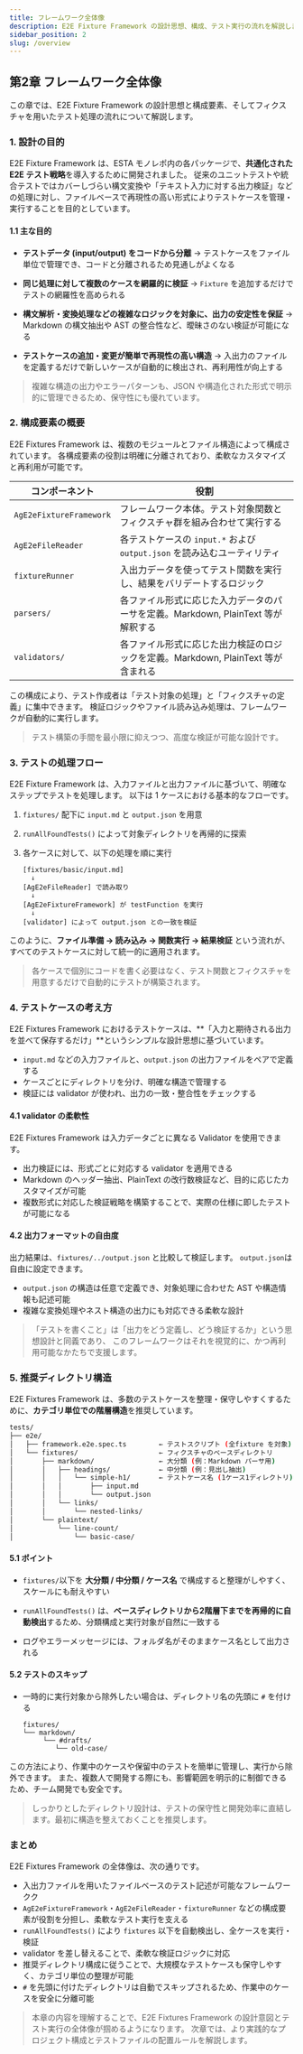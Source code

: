 ```yaml
---
title: フレームワーク全体像
description: E2E Fixture Framework の設計思想、構成、テスト実行の流れを解説します。
sidebar_position: 2
slug: /overview
---
```


## 第2章 フレームワーク全体像

この章では、E2E Fixture Framework の設計思想と構成要素、そしてフィクスチャを用いたテスト処理の流れについて解説します。

### 1. 設計の目的

<!-- textlint-disable ja-technical-writing/sentence-length -->

E2E Fixture Framework は、ESTA モノレポ内の各パッケージで、**共通化された E2E テスト戦略**を導入するために開発されました。
従来のユニットテストや統合テストではカバーしづらい構文変換や「テキスト入力に対する出力検証」などの処理に対し、ファイルベースで再現性の高い形式によりテストケースを管理・実行することを目的としています。

<!-- textlint-enable -->

#### 1.1 主な目的

- **テストデータ (input/output) をコードから分離**
  → テストケースをファイル単位で管理でき、コードと分離されるため見通しがよくなる

- **同じ処理に対して複数のケースを網羅的に検証**
  → `Fixture` を追加するだけでテストの網羅性を高められる

- **構文解析・変換処理などの複雑なロジックを対象に、出力の安定性を保証**
  → Markdown の構文抽出や AST の整合性など、曖昧さのない検証が可能になる

- **テストケースの追加・変更が簡単で再現性の高い構造**
  → 入出力のファイルを定義するだけで新しいケースが自動的に検出され、再利用性が向上する

> 複雑な構造の出力やエラーパターンも、JSON や構造化された形式で明示的に管理できるため、保守性にも優れています。

### 2. 構成要素の概要

E2E Fixtures Framework は、複数のモジュールとファイル構造によって構成されています。
各構成要素の役割は明確に分離されており、柔軟なカスタマイズと再利用が可能です。

| コンポーネント          | 役割                                                                             |
| ----------------------- | -------------------------------------------------------------------------------- |
| `AgE2eFixtureFramework` | フレームワーク本体。テスト対象関数とフィクスチャ群を組み合わせて実行する         |
| `AgE2eFileReader`       | 各テストケースの `input.*` および `output.json` を読み込むユーティリティ         |
| `fixtureRunner`         | 入出力データを使ってテスト関数を実行し、結果をバリデートするロジック             |
| `parsers/`              | 各ファイル形式に応じた入力データのパーサを定義。Markdown, PlainText 等が解釈する |
| `validators/`           | 各ファイル形式に応じた出力検証のロジックを定義。Markdown, PlainText 等が含まれる |

この構成により、テスト作成者は「テスト対象の処理」と「フィクスチャの定義」に集中できます。
検証ロジックやファイル読み込み処理は、フレームワークが自動的に実行します。

> テスト構築の手間を最小限に抑えつつ、高度な検証が可能な設計です。

### 3. テストの処理フロー

E2E Fixture Framework は、入力ファイルと出力ファイルに基づいて、明確なステップでテストを処理します。
以下は 1 ケースにおける基本的なフローです。

1. `fixtures/` 配下に `input.md` と `output.json` を用意

2. `runAllFoundTests()` によって対象ディレクトリを再帰的に探索

3. 各ケースに対して、以下の処理を順に実行

   ```plaintext
   [fixtures/basic/input.md]
     ↓
   [AgE2eFileReader] で読み取り
     ↓
   [AgE2eFixtureFramework] が testFunction を実行
     ↓
   [validator] によって output.json との一致を検証
   ```

このように、**ファイル準備 → 読み込み → 関数実行 → 結果検証** という流れが、すべてのテストケースに対して統一的に適用されます。

> 各ケースで個別にコードを書く必要はなく、テスト関数とフィクスチャを用意するだけで自動的にテストが構築されます。

### 4. テストケースの考え方

E2E Fixtures Framework におけるテストケースは、**「入力と期待される出力を並べて保存するだけ」**というシンプルな設計思想に基づいています。

- `input.md` などの入力ファイルと、`output.json` の出力ファイルをペアで定義する
- ケースごとにディレクトリを分け、明確な構造で管理する
- 検証には validator が使われ、出力の一致・整合性をチェックする

#### 4.1 validator の柔軟性

E2E Fixtures Framework は入力データごとに異なる Validator を使用できます。

- 出力検証には、形式ごとに対応する validator を適用できる
- Markdown のヘッダー抽出、PlainText の改行数検証など、目的に応じたカスタマイズが可能
- 複数形式に対応した検証戦略を構築することで、実際の仕様に即したテストが可能になる

#### 4.2 出力フォーマットの自由度

出力結果は、`fixtures/../output.json` と比較して検証します。
`output.json`は自由に設定できます。

- `output.json` の構造は任意で定義でき、対象処理に合わせた AST や構造情報も記述可能
- 複雑な変換処理やネスト構造の出力にも対応できる柔軟な設計

> 「テストを書くこと」は「出力をどう定義し、どう検証するか」という思想設計と同義であり、
> このフレームワークはそれを視覚的に、かつ再利用可能なかたちで支援します。

### 5. 推奨ディレクトリ構造

E2E Fixtures Framework は、多数のテストケースを整理・保守しやすくするために、**カテゴリ単位での階層構造**を推奨しています。

```bash
tests/
├── e2e/
│   ├── framework.e2e.spec.ts        ← テストスクリプト (全fixture を対象)
│   └── fixtures/                    ← フィクスチャのベースディレクトリ
│       ├── markdown/                ← 大分類 (例：Markdown パーサ用)
│       │   ├── headings/            ← 中分類 (例：見出し抽出)
│       │   │   └── simple-h1/       ← テストケース名 (1ケース1ディレクトリ)
│       │   │       ├── input.md
│       │   │       └── output.json
│       │   └── links/
│       │       └── nested-links/
│       └── plaintext/
│           └── line-count/
│               └── basic-case/
```

#### 5.1 ポイント

- `fixtures/`以下を **大分類 / 中分類 / ケース名** で構成すると整理がしやすく、スケールにも耐えやすい

- `runAllFoundTests()` は、**ベースディレクトリから2階層下までを再帰的に自動検出**するため、分類構成と実行対象が自然に一致する

- ログやエラーメッセージには、フォルダ名がそのままケース名として出力される

#### 5.2 テストのスキップ

- 一時的に実行対象から除外したい場合は、ディレクトリ名の先頭に `#` を付ける

  ```plaintext
  fixtures/
  └── markdown/
       └── #drafts/
          └── old-case/
  ```

この方法により、作業中のケースや保留中のテストを簡単に管理し、実行から除外できます。
また、複数人で開発する際にも、影響範囲を明示的に制御できるため、チーム開発でも安全です。

> しっかりとしたディレクトリ設計は、テストの保守性と開発効率に直結します。最初に構造を整えておくことを推奨します。

### まとめ

E2E Fixtures Framework の全体像は、次の通りです。

- 入出力ファイルを用いたファイルベースのテスト記述が可能なフレームワークク
- `AgE2eFixtureFramework`・`AgE2eFileReader`・`fixtureRunner` などの構成要素が役割を分担し、柔軟なテスト実行を支える
- `runAllFoundTests()` により `fixtures` 以下を自動検出し、全ケースを実行・検証
- validator を差し替えることで、柔軟な検証ロジックに対応
- 推奨ディレクトリ構成に従うことで、大規模なテストケースも保守しやすく、カテゴリ単位の整理が可能
- `#` を先頭に付けたディレクトリは自動でスキップされるため、作業中のケースを安全に分離可能

> 本章の内容を理解することで、E2E Fixtures Framework の設計意図とテスト実行の全体像が掴めるようになります。
> 次章では、より実践的なプロジェクト構成とテストファイルの配置ルールを解説します。
